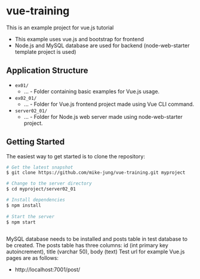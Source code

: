 # vue-training

This is an example project for vue.js tutorial

- This example uses vue.js and bootstrap for frontend
- Node.js and MySQL database are used for backend (node-web-starter template project is used)


## Application Structure

  * `ex01/`
    * ... - Folder containing basic examples for Vue.js usage.
  * `ex02_01/`
    * ... - Folder for Vue.js frontend project made using Vue CLI command.
  * `server02_01/`
    * ... - Folder for Node.js web server made using node-web-starter project.
    

## Getting Started

The easiest way to get started is to clone the repository:

```sh
# Get the latest snapshot
$ git clone https://github.com/mike-jung/vue-training.git myproject

# Change to the server directory
$ cd myproject/server02_01

# Install dependencies
$ npm install
 
# Start the server
$ npm start
 
```

MySQL database needs to be installed and posts table in test database to be created.
The posts table has three columns: id (int primary key autoincrement), title (varchar 50), body (text)
Test url for example Vue.js pages are as follows:

  * http://localhost:7001/post/

